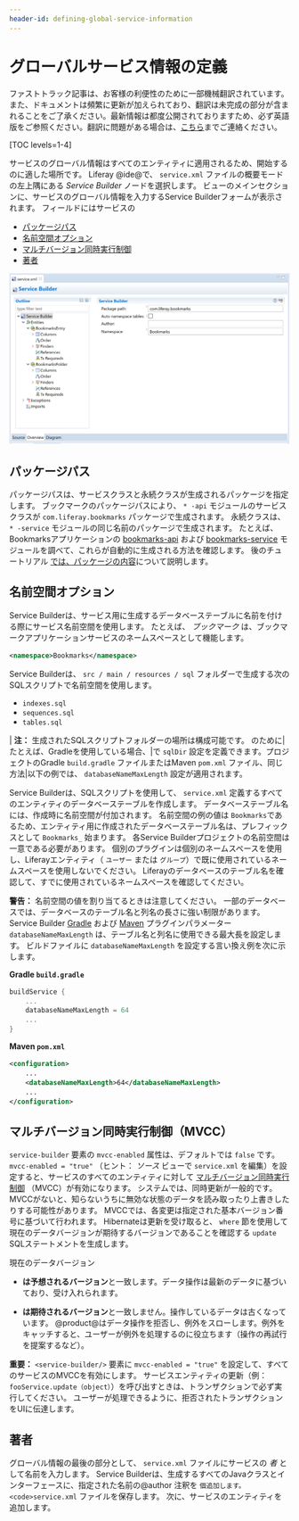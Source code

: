 ```yaml
---
header-id: defining-global-service-information
---
```


# グローバルサービス情報の定義

<p class="alert alert-info"><span class="wysiwyg-color-blue120">ファストトラック記事は、お客様の利便性のために一部機械翻訳されています。また、ドキュメントは頻繁に更新が加えられており、翻訳は未完成の部分が含まれることをご了承ください。最新情報は都度公開されておりますため、必ず英語版をご参照ください。翻訳に問題がある場合は、<a href="mailto:support-content-jp@liferay.com">こちら</a>までご連絡ください。</span></p>

[TOC levels=1-4]

サービスのグローバル情報はすべてのエンティティに適用されるため、開始するのに適した場所です。 Liferay @ide@で、 `service.xml` ファイルの概要モードの左上隅にある *Service Builder* ノードを選択します。 ビューのメインセクションに、サービスのグローバル情報を入力するService Builderフォームが表示されます。 フィールドにはサービスの

  - [パッケージパス](#package-path)
  - [名前空間オプション](#namespace-options)
  - [マルチバージョン同時実行制御](#multiversion-concurrency-control-mvcc)
  - [著者](#author)

![図1：これは、ブックマークアプリケーションの <code>service.xml</code>からのService Builderフォームです。](../../../../images/service-builder-main-form.png)

## パッケージパス

パッケージパスは、サービスクラスと永続クラスが生成されるパッケージを指定します。 ブックマークのパッケージパスにより、 `* -api` モジュールのサービスクラスが `com.liferay.bookmarks` パッケージで生成されます。 永続クラスは、 `* -service` モジュールの同じ名前のパッケージで生成されます。 たとえば、Bookmarksアプリケーションの [bookmarks-api](https://github.com/liferay/liferay-portal/tree/master/modules/apps/bookmarks/bookmarks-api) および [bookmarks-service](https://github.com/liferay/liferay-portal/tree/master/modules/apps/bookmarks/bookmarks-service) モジュールを調べて、これらが自動的に生成される方法を確認します。 後のチュートリアル [では、パッケージの内容](/docs/7-1/tutorials/-/knowledge_base/t/running-service-builder)について説明します。

## 名前空間オプション

Service Builderは、サービス用に生成するデータベーステーブルに名前を付ける際にサービス名前空間を使用します。 たとえば、 *ブックマーク* は、ブックマークアプリケーションサービスのネームスペースとして機能します。

``` xml
<namespace>Bookmarks</namespace>
```

Service Builderは、 `src / main / resources / sql` フォルダーで生成する次のSQLスクリプトで名前空間を使用します。

  - `indexes.sql`
  - `sequences.sql`
  - `tables.sql`

| **注：** 生成されたSQLスクリプトフォルダーの場所は構成可能です。 のために|たとえば、Gradleを使用している場合、|で `sqlDir` 設定を定義できます。プロジェクトのGradle `build.gradle` ファイルまたはMaven `pom.xml` ファイル、同じ方法|以下の例では、 `databaseNameMaxLength` 設定が適用されます。

Service Builderは、SQLスクリプトを使用して、 `service.xml` 定義するすべてのエンティティのデータベーステーブルを作成します。 データベーステーブル名には、作成時に名前空間が付加されます。 名前空間の例の値は `Bookmarks`であるため、エンティティ用に作成されたデータベーステーブル名は、プレフィックスとして `Bookmarks_` 始まります。 各Service Builderプロジェクトの名前空間は一意である必要があります。 個別のプラグインは個別のネームスペースを使用し、Liferayエンティティ（ `ユーザー` または `グループ`）で既に使用されているネームスペースを使用しないでください。 Liferayのデータベースのテーブル名を確認して、すでに使用されているネームスペースを確認してください。

**警告：** 名前空間の値を割り当てるときは注意してください。 一部のデータベースでは、データベースのテーブル名と列名の長さに強い制限があります。 Service Builder [Gradle](/docs/7-1/reference/-/knowledge_base/r/service-builder-gradle-plugin#task-properties) および [Maven](/docs/7-1/reference/-/knowledge_base/r/service-builder-with-maven#available-parameters) プラグインパラメーター `databaseNameMaxLength` は、テーブル名と列名に使用できる最大長を設定します。 ビルドファイルに `databaseNameMaxLength` を設定する言い換え例を次に示します。

**Gradle `build.gradle`**

``` groovy
buildService {
    ...
    databaseNameMaxLength = 64
    ...
}
```

**Maven `pom.xml`**

``` xml
<configuration>
    ...
    <databaseNameMaxLength>64</databaseNameMaxLength>
    ...
</configuration>
```

## マルチバージョン同時実行制御（MVCC）

`service-builder` 要素の `mvcc-enabled` 属性は、デフォルトでは `false` です。 `mvcc-enabled = "true"` （ヒント： *ソース* ビューで `service.xml` を編集）を設定すると、サービスのすべてのエンティティに対して [マルチバージョン同時実行制御](https://en.wikipedia.org/wiki/Multiversion_concurrency_control) （MVCC）が有効になります。 システムでは、同時更新が一般的です。 MVCCがないと、知らないうちに無効な状態のデータを読み取ったり上書きしたりする可能性があります。 MVCCでは、各変更は指定された基本バージョン番号に基づいて行われます。 Hibernateは更新を受け取ると、 `where` 節を使用して現在のデータバージョンが期待するバージョンであることを確認する `update` SQLステートメントを生成します。

現在のデータバージョン

  - **は予想されるバージョン**と一致します。データ操作は最新のデータに基づいており、受け入れられます。

  - **は期待されるバージョン**と一致しません。操作しているデータは古くなっています。 @product@はデータ操作を拒否し、例外をスローします。例外をキャッチすると、ユーザーが例外を処理するのに役立ちます（操作の再試行を提案するなど）。

**重要：** `<service-builder/>` 要素に `mvcc-enabled = "true"` を設定して、すべてのサービスのMVCCを有効にします。 サービスエンティティの更新（例： `fooService.update（object）`）を呼び出すときは、トランザクションで必ず実行してください。 ユーザーが処理できるように、拒否されたトランザクションをUIに伝達します。

## 著者

グローバル情報の最後の部分として、 `service.xml` ファイルにサービスの *者* として名前を入力します。 Service Builderは、生成するすべてのJavaクラスとインターフェースに、指定された名前の@author</code> 注釈を `個追加します。 <code>service.xml` ファイルを保存します。 次に、サービスのエンティティを追加します。
